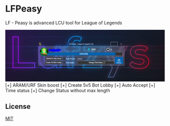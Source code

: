 # LFPeasy
LF - Peasy is advanced LCU tool for League of Legends

![alt text](https://raw.githubusercontent.com/Lufzys/LFPeasy/main/LFPeasy/LFPeasy/screnshot.PNG)
[+] ARAM/URF Skin boost
[+] Create 5v5 Bot Lobby
[+] Auto Accept
[+] Time status
[+] Change Status without max length

## License
[MIT](https://choosealicense.com/licenses/mit/)
